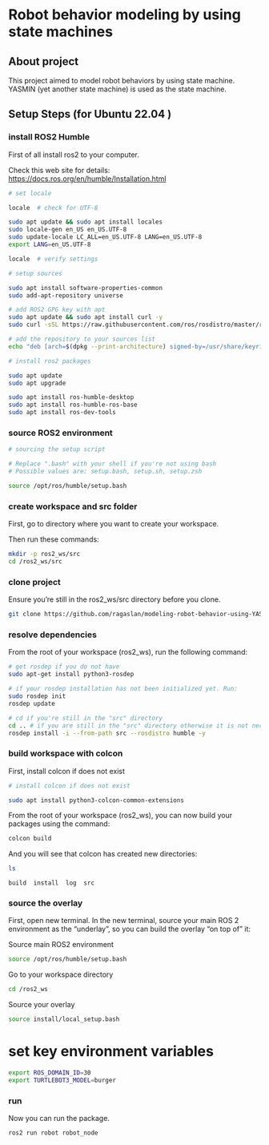 # Robot behavior modeling by using state machines

## About project

This project aimed to model robot behaviors by using state machine. YASMIN (yet another state machine) is used as the state machine.


## Setup Steps (for Ubuntu 22.04 )

### install ROS2 Humble

First of all install ros2 to your computer.

Check this web site for details: https://docs.ros.org/en/humble/Installation.html

```bash
# set locale

locale  # check for UTF-8

sudo apt update && sudo apt install locales
sudo locale-gen en_US en_US.UTF-8
sudo update-locale LC_ALL=en_US.UTF-8 LANG=en_US.UTF-8
export LANG=en_US.UTF-8

locale  # verify settings

```

```bash
# setup sources

sudo apt install software-properties-common
sudo add-apt-repository universe

# add ROS2 GPG key with apt
sudo apt update && sudo apt install curl -y
sudo curl -sSL https://raw.githubusercontent.com/ros/rosdistro/master/ros.key -o /usr/share/keyrings/ros-archive-keyring.gpg

# add the repository to your sources list
echo "deb [arch=$(dpkg --print-architecture) signed-by=/usr/share/keyrings/ros-archive-keyring.gpg] http://packages.ros.org/ros2/ubuntu $(. /etc/os-release && echo $UBUNTU_CODENAME) main" | sudo tee /etc/apt/sources.list.d/ros2.list > /dev/null

```

```bash
# install ros2 packages

sudo apt update
sudo apt upgrade

sudo apt install ros-humble-desktop
sudo apt install ros-humble-ros-base
sudo apt install ros-dev-tools

```

### source ROS2 environment

```bash
# sourcing the setup script

# Replace ".bash" with your shell if you're not using bash
# Possible values are: setup.bash, setup.sh, setup.zsh

source /opt/ros/humble/setup.bash

```


### create workspace and src folder

First, go to directory where you want to create your workspace.

Then run these commands:

```bash
mkdir -p ros2_ws/src
cd /ros2_ws/src
```

### clone project

Ensure you’re still in the ros2_ws/src directory before you clone.

```bash
git clone https://github.com/ragaslan/modeling-robot-behavior-using-YASMIN .
```


### resolve dependencies 
From the root of your workspace (ros2_ws), run the following command:

```bash
# get rosdep if you do not have
sudo apt-get install python3-rosdep 
```

```bash
# if your rosdep installation has not been initialized yet. Run: 
sudo rosdep init
rosdep update
```

```bash
# cd if you're still in the "src" directory
cd .. # if you are still in the "src" directory otherwise it is not necessary
rosdep install -i --from-path src --rosdistro humble -y
```

### build workspace with colcon

First, install colcon if does not exist

```bash
# install colcon if does not exist

sudo apt install python3-colcon-common-extensions

```

From the root of your workspace (ros2_ws), you can now build your packages using the command:

```bash
colcon build
```

And you will see that colcon has created new directories:

```bash
ls
```
```
build  install  log  src
```

### source the overlay

First, open new terminal. In the new terminal, source your main ROS 2 environment as the “underlay”, so you can build the overlay “on top of” it:


Source main ROS2 environment

```bash
source /opt/ros/humble/setup.bash
```

Go to your workspace directory

```bash
cd /ros2_ws
```

Source your overlay

```bash
source install/local_setup.bash
```

# set key environment variables

```bash
export ROS_DOMAIN_ID=30
export TURTLEBOT3_MODEL=burger 
```

### run
Now you can run the package.

```bash
ros2 run robot robot_node
```